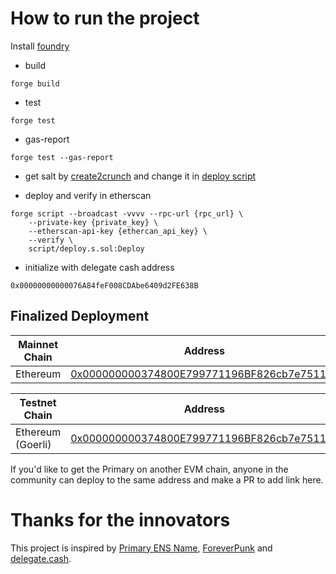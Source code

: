 # How to run the project
Install [foundry](https://book.getfoundry.sh/)

- build
```
forge build
```

- test
```
forge test 
```

- gas-report
```
forge test --gas-report
```

- get salt by [create2crunch](https://github.com/0age/create2crunch) and change it in [deploy script](https://github.com/ForeverPFP/primary-pfp-contract/blob/main/script/deploy.s.sol#L23)


- deploy and verify in etherscan
```
forge script --broadcast -vvvv --rpc-url {rpc_url} \
    --private-key {private_key} \
    --etherscan-api-key {ethercan_api_key} \
    --verify \
    script/deploy.s.sol:Deploy
```
- initialize with delegate cash address
```
0x00000000000076A84feF008CDAbe6409d2FE638B
```


## Finalized Deployment

|Mainnet Chain|Address|
|---|---|
|Ethereum|[0x000000000374800E799771196BF826cb7e7511a2](https://etherscan.io/address/0x000000000374800E799771196BF826cb7e7511a2)|

|Testnet Chain|Address|
|---|---|
|Ethereum (Goerli)|[0x000000000374800E799771196BF826cb7e7511a2](https://goerli.etherscan.io/address/0x000000000374800E799771196BF826cb7e7511a2)|

If you'd like to get the Primary on another EVM chain, anyone in the community can deploy to the same address and make a PR to add link here.

# Thanks for the innovators
This project is inspired by [Primary ENS Name](https://app.ens.domains/faq#what-is-a-primary-ens-name-record), [ForeverPunk](https://twitter.com/ForeverpunksCom) and [delegate.cash](https://delegate.cash).
